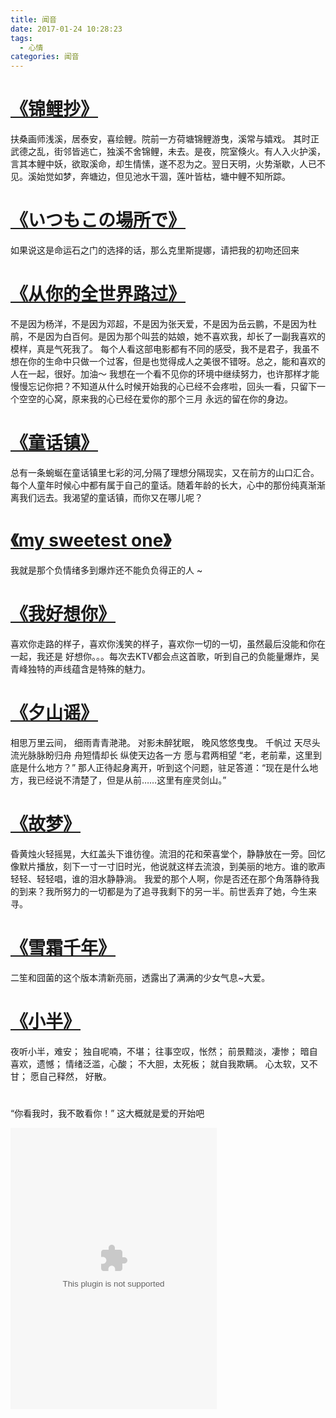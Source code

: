 ```yaml
---
title: 闻音
date: 2017-01-24 10:28:23
tags:
  - 心情
categories: 闻音
---
```

# <a href="http://music.163.com/#/album?id=2732390">《锦鲤抄》</a>
扶桑画师浅溪，居泰安，喜绘鲤。院前一方荷塘锦鲤游曳，溪常与嬉戏。 其时正武德之乱，街邻皆逃亡，独溪不舍锦鲤，未去。是夜，院室倏火。有人入火护溪，言其本鲤中妖，欲取溪命，却生情愫，遂不忍为之。翌日天明，火势渐歇，人已不见。溪始觉如梦，奔塘边，但见池水干涸，莲叶皆枯，塘中鲤不知所踪。

# <a href="http://music.163.com/#/album?id=2437454">《いつもこの場所で》</a>
如果说这是命运石之门的选择的话，那么克里斯提娜，请把我的初吻还回来

# <a href="http://music.163.com/#/song?id=432509483">《从你的全世界路过》</a>
不是因为杨洋，不是因为邓超，不是因为张天爱，不是因为岳云鹏，不是因为杜鹃，不是因为白百何。是因为那个叫芸的姑娘，她不喜欢我，却长了一副我喜欢的模样，真是气死我了。
每个人看这部电影都有不同的感受，我不是君子，我虽不想在你的生命中只做一个过客，但是也觉得成人之美很不错呀。总之，能和喜欢的人在一起，很好。加油～ 
我想在一个看不见你的环境中继续努力，也许那样才能慢慢忘记你把？不知道从什么时候开始我的心已经不会疼啦，回头一看，只留下一个空空的心窝，原来我的心已经在爱你的那个三月 永远的留在你的身边。

# <a href="http://music.163.com/#/song?id=432506345">《童话镇》</a>
总有一条蜿蜒在童话镇里七彩的河,分隔了理想分隔现实，又在前方的山口汇合。
每个人童年时候心中都有属于自己的童话。随着年龄的长大，心中的那份纯真渐渐离我们远去。我渴望的童话镇，而你又在哪儿呢？

#  <a href="http://music.163.com/#/song?id=26702202">《my sweetest one》</a>	
我就是那个负情绪多到爆炸还不能负负得正的人 ~

# <a href="http://music.163.com/#/song?id=26524510">《我好想你》</a>
喜欢你走路的样子，喜欢你浅笑的样子，喜欢你一切的一切，虽然最后没能和你在一起，我还是 好想你。。。每次去KTV都会点这首歌，听到自己的负能量爆炸，吴青峰独特的声线蕴含是特殊的魅力。

# <a href="">《夕山谣》</a>
相思万里云间，
细雨青青滟滟。
对影未醉犹眠，
晚风悠悠曳曳。
千帆过
天尽头
流光脉脉盼归舟
舟短情却长
纵使天边各一方
愿与君两相望
“老，老前辈，这里到底是什么地方？” 那人正待起身离开，听到这个问题，驻足答道：“现在是什么地方，我已经说不清楚了，但是从前……这里有座灵剑山。”

# <a href="">《故梦》</a>
昏黄烛火轻摇晃，大红盖头下谁彷徨。流泪的花和荣喜堂个，静静放在一旁。回忆像默片播放，刻下一寸一寸旧时光，他说就这样去流浪，到美丽的地方。谁的歌声轻轻、轻轻唱，谁的泪水静静淌。
我爱的那个人啊，你是否还在那个角落静待我的到来？我所努力的一切都是为了追寻我剩下的另一半。前世丢弃了她，今生来寻。

# <a href="">《雪霜千年》</a>
二笙和囧菌的这个版本清新亮丽，透露出了满满的少女气息~大爱。

# <a href="">《小半》</a>
夜听小半，难安； 独自呢喃，不堪； 往事空叹，怅然； 前景黯淡，凄惨； 暗自喜欢，遗憾； 情绪泛滥，心酸； 不大胆，太死板； 就自我欺瞒。 心太软，又不甘； 愿自己释然， 好散。

# <a href=""></a>
“你看我时，我不敢看你！” 这大概就是爱的开始吧

<embed src="//music.163.com/style/swf/widget.swf?sid=688427035&type=0&auto=1&width=310&height=430" width="330" height="450"  allowNetworking="all"></embed>
